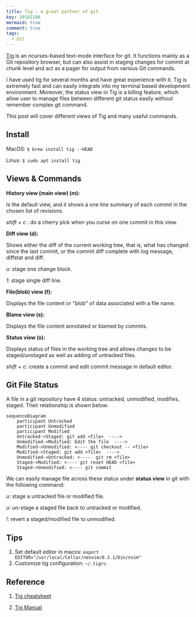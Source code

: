 ```yaml
---
title: Tig - a great partner of git
key: 20181108
mermaid: true
comment: true
tags: 
  - Git
---
```


[Tig](https://jonas.github.io/tig/) is an ncurses-based text-mode interface for git. It functions mainly as a Git repository browser, but can also assist in staging changes for commit at chunk level and act as a pager for output from various Git commands.

<!--more-->

I have used tig for several months and have great experience with it. Tig is extremely fast and can easily integrate into my terminal based development environment. Moreover, the status view in Tig is a killing feature, which allow user to manage files between different git status easily without remember complex git command. 

This post will cover different views of Tig and many useful commands.

## Install

MacOS: `$ brew install tig --HEAD`

Linux: `$ sudo apt install tig`

## Views & Commands

**History view (main view) (m):** 

Is the default view, and it shows a one line summary of each commit in the chosen list of revisions.

*shift + c* : do a cherry pick when you curse on one commit in this view.

**Diff view (d):**

Shows either the diff of the current working tree, that is, what has changed since the last commit, or the commit diff complete with log message, diffstat and diff.

*u*: stage one change block.

*1*: stage single diff line.

**File(blob) view (f):**

Displays the file content or "blob" of data associated with a file name.

**Blame view (s):**

Displays the file content annotated or blamed by commits.

**Status view (s):** 

Displays status of files in the working tree and allows changes to be staged/unstaged as well as adding of untracked files.

*shift + c*: create a commit and edit commit message in default editor.

## Git File Status

A file in a git repository have 4 status: untracked, unmodified, modifies, staged. Their relationship is shown below: 

```mermaid
sequenceDiagram
    participant Untracked
    participant Unmodified
    participant Modified
    Untracked->Staged: git add <file>  ---->
    Unmodified->Modified: Edit the file  ---->
    Modified->Unmodified: <---- git checkout -- <file>
    Modified->Staged: git add <file>  ---->
    Unmodified->Untracked: <----  git rm <file>
    Staged->Modified: <---- git reset HEAD <file>
    Staged->Unmodified: <---- git commit
```

We can easily manage file across these status under **status view** in git with the following command:

*u*: stage a untracked file or modified file.

*u*: un-stage a staged file back to untracked or modified.

*!*: revert a staged/modified file to unmodified.

## Tips

1. Set default editor in macos: `export EDITOR="/usr/local/Cellar/neovim/0.3.1/bin/nvim"`
2. Customize tig configuration: `~/.tigrc`.

## Reference
1. [Tig cheatsheet](https://devhints.io/tig)

2. [Tig Manual](https://jonas.github.io/tig/doc/manual.html)
